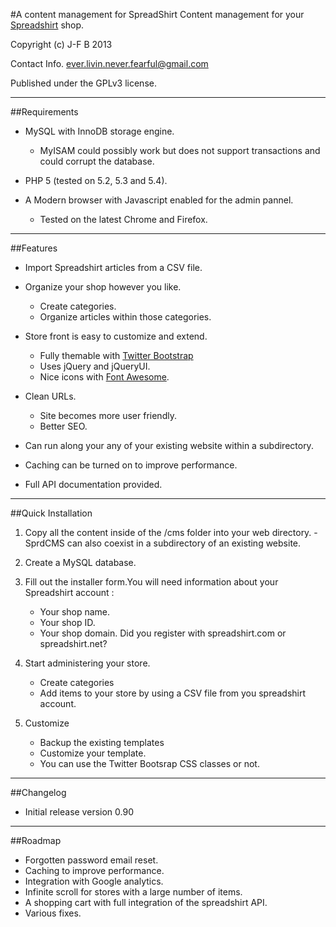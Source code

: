 #A content management for SpreadShirt
Content management for your [Spreadshirt](http://www.spreadshirt.com/) shop.

Copyright (c) J-F B 2013

Contact Info. <ever.livin.never.fearful@gmail.com>

Published under the GPLv3 license.

---

##Requirements

- MySQL with InnoDB storage engine.
    - MyISAM could possibly work but does not support transactions and could corrupt the database.

- PHP 5 (tested on 5.2, 5.3 and 5.4).

- A Modern browser with Javascript enabled for the admin pannel.
    - Tested on the latest Chrome and Firefox.

---

##Features

- Import Spreadshirt articles from a CSV file.

- Organize your shop however you like.
    - Create categories.
    - Organize articles within those categories.

- Store front is easy to customize and extend.
    - Fully themable with [Twitter Bootstrap](http://twitter.github.com/bootstrap/)
    - Uses jQuery and jQueryUI.
    - Nice icons with [Font Awesome](http://fortawesome.github.com/Font-Awesome/).

- Clean URLs.
    - Site becomes more user friendly.
    - Better SEO.

- Can run along your any of your existing website within a subdirectory.

- Caching can be turned on to improve performance.

- Full API documentation provided.

---

##Quick Installation
1. Copy all the content inside of the /cms folder into your web directory.
    -SprdCMS can also coexist in a subdirectory of an existing website.

2. Create a MySQL database.

3. Fill out the installer form.You will need information about your Spreadshirt account :
    - Your shop name.
    - Your shop ID.
    - Your shop domain. Did you register with spreadshirt.com or spreadshirt.net?
4. Start administering your store.
    - Create categories
    - Add items to your store by using a CSV file from you spreadshirt account.
5. Customize
    - Backup the existing templates
    - Customize your template.
    - You can use the Twitter Bootsrap CSS classes or not.

---

##Changelog

- Initial release version 0.90

---

##Roadmap
- Forgotten password email reset.
- Caching to improve performance.
- Integration with Google analytics.
- Infinite scroll for stores with a large number of items.
- A shopping cart with full integration of the spreadshirt API.
- Various fixes.